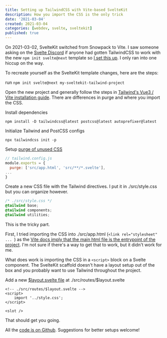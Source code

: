 ```yaml
---
title: Setting up TailwindCSS with Vite-based SvelteKit
description: How you import the CSS is the only trick
date: '2021-03-04'
created: 2021-03-04
categories: [webdev, svelte, sveltekit]
published: true
---
```


On 2021-03-02, SvelteKit switched from Snowpack to Vite. I saw someone asking on the [Svelte Discord](https://svelte.dev/chat) if anyone had gotten TailwindCSS to work with the new `npm init svelte@next` template so [I set this up](https://github.com/mattlehrer/sveltekit-vite-tailwind). I only ran into one hiccup on the way.

To recreate yourself as the SvelteKit template changes, here are the steps:

run `npm init svelte@next my-sveltekit-tailwind-project`

Open the new project and generally follow the steps in [Tailwind's Vue3 / Vite installation guide](https://tailwindcss.com/docs/guides/vue-3-vite). There are differences in purge and where you import the CSS.

Install dependencies

`npm install -D tailwindcss@latest postcss@latest autoprefixer@latest`

Initialize Tailwind and PostCSS configs

`npx tailwindcss init -p`

Setup [purge of unused CSS](https://github.com/mattlehrer/sveltekit-vite-tailwind/blob/44e00ba80f23552424589e798a9d8437ac93d0c1/tailwind.config.cjs#L2)

```js
// tailwind.config.js
module.exports = {
  purge: ['src/app.html', 'src/**/*.svelte'],
...
}
```

Create a new CSS file with the Tailwind directives. I put it in ./src/style.css but you can organize however.

```css
/* ./src/style.css */
@tailwind base;
@tailwind components;
@tailwind utilities;
```

This is the tricky part.

First, I tried importing the CSS into ./src/app.html (`<link rel="stylesheet" ... `) as the [Vite docs imply that the main html file is the entrypoint of the project](https://vitejs.dev/guide/#index-html-and-project-root). I'm not sure if there's a way to get that to work, but it didn't work for me.

What does work is importing the CSS in a `<script>` block on a Svelte component. The SvelteKit scaffold doesn't have a layout setup out of the box and you probably want to use Tailwind throughout the project.

Add a new [\$layout.svelte file](https://github.com/mattlehrer/sveltekit-vite-tailwind/blob/main/src/routes/%24layout.svelte) at ./src/routes/$layout.svelte

```svelte
<!-- ./src/routes/$layout.svelte -->
<script>
	import '../style.css';
</script>

<slot />
```

That should get you going.

All the [code is on Github](https://github.com/mattlehrer/sveltekit-vite-tailwind). Suggestions for better setups welcome!
